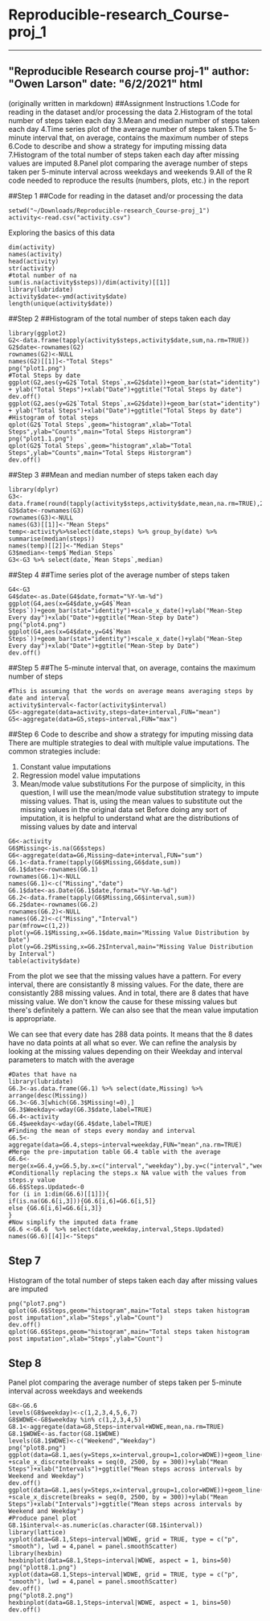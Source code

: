 # Reproducible-research_Course-proj_1
---
"Reproducible Research course proj-1"
author: "Owen Larson"
date: "6/2/2021"
html
---
(originally written in markdown)
##Assignment Instructions
1.Code for reading in the dataset and/or processing the data
2.Histogram of the total number of steps taken each day
3.Mean and median number of steps taken each day
4.Time series plot of the average number of steps taken
5.The 5-minute interval that, on average, contains the maximum number of steps
6.Code to describe and show a strategy for imputing missing data
7.Histogram of the total number of steps taken each day after missing values are imputed
8.Panel plot comparing the average number of steps taken per 5-minute interval across weekdays and weekends
9.All of the R code needed to reproduce the results (numbers, plots, etc.) in the report


##Step 1
##Code for reading in the dataset and/or processing the data
```{r, echo = TRUE}
setwd("~/Downloads/Reproducible-research_Course-proj_1")
activity<-read.csv("activity.csv")
```

Exploring the basics of this data
```{r}
dim(activity)
names(activity)
head(activity)
str(activity)
#total number of na
sum(is.na(activity$steps))/dim(activity)[[1]]
library(lubridate)
activity$date<-ymd(activity$date)
length(unique(activity$date))
```


##Step 2
##Histogram of the total number of steps taken each day
```{r, echo = TRUE}
library(ggplot2)
G2<-data.frame(tapply(activity$steps,activity$date,sum,na.rm=TRUE))
G2$date<-rownames(G2)
rownames(G2)<-NULL
names(G2)[[1]]<-"Total Steps"
png("plot1.png")
#Total Steps by date
ggplot(G2,aes(y=G2$`Total Steps`,x=G2$date))+geom_bar(stat="identity") + ylab("Total Steps")+xlab("Date")+ggtitle("Total Steps by date")
dev.off()
ggplot(G2,aes(y=G2$`Total Steps`,x=G2$date))+geom_bar(stat="identity") + ylab("Total Steps")+xlab("Date")+ggtitle("Total Steps by date")
#Histogram of total steps
qplot(G2$`Total Steps`,geom="histogram",xlab="Total Steps",ylab="Counts",main="Total Steps Historgram")
png("plot1.1.png")
qplot(G2$`Total Steps`,geom="histogram",xlab="Total Steps",ylab="Counts",main="Total Steps Historgram")
dev.off()
```


##Step 3
##Mean and median number of steps taken each day

```{r, echo = TRUE}
library(dplyr)
G3<-data.frame(round(tapply(activity$steps,activity$date,mean,na.rm=TRUE),2))
G3$date<-rownames(G3)
rownames(G3)<-NULL
names(G3)[[1]]<-"Mean Steps"
temp<-activity%>%select(date,steps) %>% group_by(date) %>% summarise(median(steps))
names(temp)[[2]]<-"Median Steps"
G3$median<-temp$`Median Steps`
G3<-G3 %>% select(date,`Mean Steps`,median)
```

##Step 4
##Time series plot of the average number of steps taken
```{r, echo = TRUE}
G4<-G3
G4$date<-as.Date(G4$date,format="%Y-%m-%d")
ggplot(G4,aes(x=G4$date,y=G4$`Mean Steps`))+geom_bar(stat="identity")+scale_x_date()+ylab("Mean-Step Every day")+xlab("Date")+ggtitle("Mean-Step by Date")
png("plot4.png")
ggplot(G4,aes(x=G4$date,y=G4$`Mean Steps`))+geom_bar(stat="identity")+scale_x_date()+ylab("Mean-Step Every day")+xlab("Date")+ggtitle("Mean-Step by Date")
dev.off()
```


##Step 5
##The 5-minute interval that, on average, contains the maximum number of steps

```{r, echo = TRUE}
#This is assuming that the words on average means averaging steps by date and interval
activity$interval<-factor(activity$interval)
G5<-aggregate(data=activity,steps~date+interval,FUN="mean")
G5<-aggregate(data=G5,steps~interval,FUN="max")
```


##Step 6
Code to describe and show a strategy for imputing missing data
There are multiple strategies to deal with multiple value imputations.
The common strategies include:
1. Constant value imputations
2. Regression model value imputations
3. Mean/mode value substitutions
For the purpose of simplicity, in this question, I will use the mean/mode value substitution strategy to impute missing values. That is, using the mean values to substitute out the missing values in the original data set
Before doing any sort of imputation, it is helpful to understand what are the distributions of missing values by date and interval
```{r, echo = TRUE}
G6<-activity
G6$Missing<-is.na(G6$steps)
G6<-aggregate(data=G6,Missing~date+interval,FUN="sum")
G6.1<-data.frame(tapply(G6$Missing,G6$date,sum))
G6.1$date<-rownames(G6.1)
rownames(G6.1)<-NULL
names(G6.1)<-c("Missing","date")
G6.1$date<-as.Date(G6.1$date,format="%Y-%m-%d")
G6.2<-data.frame(tapply(G6$Missing,G6$interval,sum))
G6.2$date<-rownames(G6.2)
rownames(G6.2)<-NULL
names(G6.2)<-c("Missing","Interval")
par(mfrow=c(1,2))
plot(y=G6.1$Missing,x=G6.1$date,main="Missing Value Distribution by Date")
plot(y=G6.2$Missing,x=G6.2$Interval,main="Missing Value Distribution by Interval")
table(activity$date)
```

From the plot we see that the missing values have a pattern. For every interval, there are consistantly 8 missing values. For the date, there are consistantly 288 missing values. And in total, there are 8 dates that have missing value. We don't know the cause for these missing values but there's definitely a pattern. We can also see that the mean value imputation is appropriate.

We can see that every date has 288 data points. It means that the 8 dates have no data points at all what so ever. We can refine the analysis by looking at the missing values depending on their Weekday and interval parameters to match with the average 

```{r, echo = TRUE}
#Dates that have na 
library(lubridate)
G6.3<-as.data.frame(G6.1) %>% select(date,Missing) %>% arrange(desc(Missing))
G6.3<-G6.3[which(G6.3$Missing!=0),]
G6.3$Weekday<-wday(G6.3$date,label=TRUE)
G6.4<-activity
G6.4$weekday<-wday(G6.4$date,label=TRUE)
#Finding the mean of steps every monday and interval
G6.5<-aggregate(data=G6.4,steps~interval+weekday,FUN="mean",na.rm=TRUE)
#Merge the pre-imputation table G6.4 table with the average
G6.6<-merge(x=G6.4,y=G6.5,by.x=c("interval","weekday"),by.y=c("interval","weekday"),all.x=TRUE)
#Conditionally replacing the steps.x NA value with the values from steps.y value 
G6.6$Steps.Updated<-0
for (i in 1:dim(G6.6)[[1]]){
if(is.na(G6.6[i,3])){G6.6[i,6]=G6.6[i,5]}
else {G6.6[i,6]=G6.6[i,3]}
}
#Now simplify the imputed data frame
G6.6 <-G6.6  %>% select(date,weekday,interval,Steps.Updated)
names(G6.6)[[4]]<-"Steps"
```


## Step 7
Histogram of the total number of steps taken each day after missing values are imputed

```{r, echo = TRUE}
png("plot7.png")
qplot(G6.6$Steps,geom="histogram",main="Total steps taken histogram post imputation",xlab="Steps",ylab="Count")
dev.off()
qplot(G6.6$Steps,geom="histogram",main="Total steps taken histogram post imputation",xlab="Steps",ylab="Count")
```




## Step 8
Panel plot comparing the average number of steps taken per 5-minute interval across weekdays and weekends

```{r, echo = TRUE}
G8<-G6.6
levels(G8$weekday)<-c(1,2,3,4,5,6,7)
G8$WDWE<-G8$weekday %in% c(1,2,3,4,5)
G8.1<-aggregate(data=G8,Steps~interval+WDWE,mean,na.rm=TRUE)
G8.1$WDWE<-as.factor(G8.1$WDWE)
levels(G8.1$WDWE)<-c("Weekend","Weekday")
png("plot8.png")
ggplot(data=G8.1,aes(y=Steps,x=interval,group=1,color=WDWE))+geom_line() +scale_x_discrete(breaks = seq(0, 2500, by = 300))+ylab("Mean Steps")+xlab("Intervals")+ggtitle("Mean steps across intervals by Weekend and Weekday")
dev.off()
ggplot(data=G8.1,aes(y=Steps,x=interval,group=1,color=WDWE))+geom_line() +scale_x_discrete(breaks = seq(0, 2500, by = 300))+ylab("Mean Steps")+xlab("Intervals")+ggtitle("Mean steps across intervals by Weekend and Weekday")
#Produce panel plot
G8.1$interval<-as.numeric(as.character(G8.1$interval))
library(lattice)
xyplot(data=G8.1,Steps~interval|WDWE, grid = TRUE, type = c("p", "smooth"), lwd = 4,panel = panel.smoothScatter)
library(hexbin)
hexbinplot(data=G8.1,Steps~interval|WDWE, aspect = 1, bins=50)
png("plott8.1.png")
xyplot(data=G8.1,Steps~interval|WDWE, grid = TRUE, type = c("p", "smooth"), lwd = 4,panel = panel.smoothScatter)
dev.off()
png("plot8.2.png")
hexbinplot(data=G8.1,Steps~interval|WDWE, aspect = 1, bins=50)
dev.off()
```

